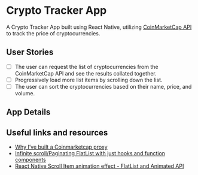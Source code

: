 # Crypto Tracker App

A Crypto Tracker App built using React Native, utilizing [CoinMarketCap API](https://coinmarketcap.com/api/documentation/v1/#tag/exchange) to track the price of cryptocurrencies.
## User Stories

- [ ] The user can request the list of cryptocurrencies from the CoinMarketCap API and see the results collated together.
- [ ] Progressively load more list items by scrolling down the list.
- [ ] The user can sort the cryptocurrencies based on their name, price, and volume.

## App Details

## Useful links and resources
- [Why I’ve built a Coinmarketcap proxy](https://medium.com/@theBliz/why-ive-built-a-coinmarketcap-proxy-e06c898b5765)
- [Infinite scroll/Paginating FlatList with just hooks and function components](https://medium.com/@srbkrishnan/infinite-scroll-pagination-in-flatlist-with-hooks-and-function-components-c9c08bba23a8)
- [React Native Scroll Item animation effect - FlatList and Animated API](https://www.youtube.com/watch?v=F8x-dyIsrJ8)
